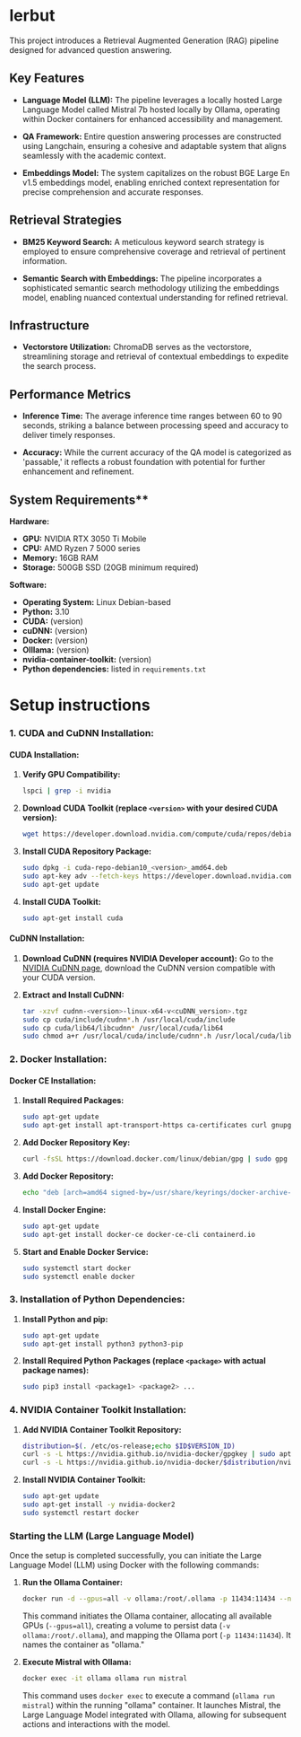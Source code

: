 # lerbut

This project introduces a Retrieval Augmented Generation (RAG) pipeline designed for advanced question answering.

## Key Features

- **Language Model (LLM):** The pipeline leverages a locally hosted Large Language Model called Mistral 7b hosted locally by Ollama, operating within Docker containers for enhanced accessibility and management.

- **QA Framework:** Entire question answering processes are constructed using Langchain, ensuring a cohesive and adaptable system that aligns seamlessly with the academic context.

- **Embeddings Model:** The system capitalizes on the robust BGE Large En v1.5 embeddings model, enabling enriched context representation for precise comprehension and accurate responses.

## Retrieval Strategies

- **BM25 Keyword Search:** A meticulous keyword search strategy is employed to ensure comprehensive coverage and retrieval of pertinent information.

- **Semantic Search with Embeddings:** The pipeline incorporates a sophisticated semantic search methodology utilizing the embeddings model, enabling nuanced contextual understanding for refined retrieval.

## Infrastructure

- **Vectorstore Utilization:** ChromaDB serves as the vectorstore, streamlining storage and retrieval of contextual embeddings to expedite the search process.

## Performance Metrics

- **Inference Time:** The average inference time ranges between 60 to 90 seconds, striking a balance between processing speed and accuracy to deliver timely responses.

- **Accuracy:** While the current accuracy of the QA model is categorized as 'passable,' it reflects a robust foundation with potential for further enhancement and refinement.

## System Requirements**

**Hardware:**

* **GPU:** NVIDIA RTX 3050 Ti Mobile
* **CPU:** AMD Ryzen 7 5000 series
* **Memory:** 16GB RAM
* **Storage:** 500GB SSD (20GB minimum required)

**Software:**

* **Operating System:** Linux Debian-based
* **Python:** 3.10
* **CUDA:** (version)
* **cuDNN:** (version)
* **Docker:** (version)
* **Olllama:** (version)
* **nvidia-container-toolkit:** (version)
* **Python dependencies:** listed in `requirements.txt`

# Setup instructions
### 1. CUDA and CuDNN Installation:

#### CUDA Installation:

1. **Verify GPU Compatibility:**
   ```bash
   lspci | grep -i nvidia
   ```

2. **Download CUDA Toolkit (replace `<version>` with your desired CUDA version):**
   ```bash
   wget https://developer.download.nvidia.com/compute/cuda/repos/debian10/x86_64/cuda-repo-debian10_<version>_amd64.deb
   ```

3. **Install CUDA Repository Package:**
   ```bash
   sudo dpkg -i cuda-repo-debian10_<version>_amd64.deb
   sudo apt-key adv --fetch-keys https://developer.download.nvidia.com/compute/cuda/repos/debian10/x86_64/7fa2af80.pub
   sudo apt-get update
   ```

4. **Install CUDA Toolkit:**
   ```bash
   sudo apt-get install cuda
   ```

#### CuDNN Installation:

1. **Download CuDNN (requires NVIDIA Developer account):**
   Go to the [NVIDIA CuDNN page](https://developer.nvidia.com/cudnn), download the CuDNN version compatible with your CUDA version.

2. **Extract and Install CuDNN:**
   ```bash
   tar -xzvf cudnn-<version>-linux-x64-v<cuDNN_version>.tgz
   sudo cp cuda/include/cudnn*.h /usr/local/cuda/include
   sudo cp cuda/lib64/libcudnn* /usr/local/cuda/lib64
   sudo chmod a+r /usr/local/cuda/include/cudnn*.h /usr/local/cuda/lib64/libcudnn*
   ```

### 2. Docker Installation:

#### Docker CE Installation:

1. **Install Required Packages:**
   ```bash
   sudo apt-get update
   sudo apt-get install apt-transport-https ca-certificates curl gnupg lsb-release
   ```

2. **Add Docker Repository Key:**
   ```bash
   curl -fsSL https://download.docker.com/linux/debian/gpg | sudo gpg --dearmor -o /usr/share/keyrings/docker-archive-keyring.gpg
   ```

3. **Add Docker Repository:**
   ```bash
   echo "deb [arch=amd64 signed-by=/usr/share/keyrings/docker-archive-keyring.gpg] https://download.docker.com/linux/debian $(lsb_release -cs) stable" | sudo tee /etc/apt/sources.list.d/docker.list > /dev/null
   ```

4. **Install Docker Engine:**
   ```bash
   sudo apt-get update
   sudo apt-get install docker-ce docker-ce-cli containerd.io
   ```

5. **Start and Enable Docker Service:**
   ```bash
   sudo systemctl start docker
   sudo systemctl enable docker
   ```

### 3. Installation of Python Dependencies:

1. **Install Python and pip:**
   ```bash
   sudo apt-get update
   sudo apt-get install python3 python3-pip
   ```

2. **Install Required Python Packages (replace `<package>` with actual package names):**
   ```bash
   sudo pip3 install <package1> <package2> ...
   ```

### 4. NVIDIA Container Toolkit Installation:

1. **Add NVIDIA Container Toolkit Repository:**
   ```bash
   distribution=$(. /etc/os-release;echo $ID$VERSION_ID)
   curl -s -L https://nvidia.github.io/nvidia-docker/gpgkey | sudo apt-key add -
   curl -s -L https://nvidia.github.io/nvidia-docker/$distribution/nvidia-docker.list | sudo tee /etc/apt/sources.list.d/nvidia-docker.list
   ```

2. **Install NVIDIA Container Toolkit:**
   ```bash
   sudo apt-get update
   sudo apt-get install -y nvidia-docker2
   sudo systemctl restart docker
   ```

### Starting the LLM (Large Language Model)

Once the setup is completed successfully, you can initiate the Large Language Model (LLM) using Docker with the following commands:

1. **Run the Ollama Container:**
   
   ```bash
   docker run -d --gpus=all -v ollama:/root/.ollama -p 11434:11434 --name ollama ollama/ollama
   ```

   This command initiates the Ollama container, allocating all available GPUs (`--gpus=all`), creating a volume to persist data (`-v ollama:/root/.ollama`), and mapping the Ollama port (`-p 11434:11434`). It names the container as "ollama."

2. **Execute Mistral with Ollama:**

   ```bash
   docker exec -it ollama ollama run mistral
   ```

   This command uses `docker exec` to execute a command (`ollama run mistral`) within the running "ollama" container. It launches Mistral, the Large Language Model integrated with Ollama, allowing for subsequent actions and interactions with the model.
